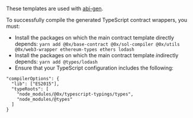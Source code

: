 These templates are used with [abi-gen](https://github.com/0xProject/0x-monorepo/tree/development/packages/abi-gen).

To successfully compile the generated TypeScript contract wrappers, you must:

-   Install the packages on which the main contract template directly depends: `yarn add @0x/base-contract @0x/sol-compiler @0x/utils @0x/web3-wrapper ethereum-types ethers lodash`
-   Install the packages on which the main contract template *in*directly depends: `yarn add @types/lodash`
-   Ensure that your TypeScript configuration includes the following:

```
"compilerOptions": {
  "lib": ["ES2015"],
  "typeRoots": [
    "node_modules/@0x/typescript-typings/types",
    "node_modules/@types"
  ]
}
```
